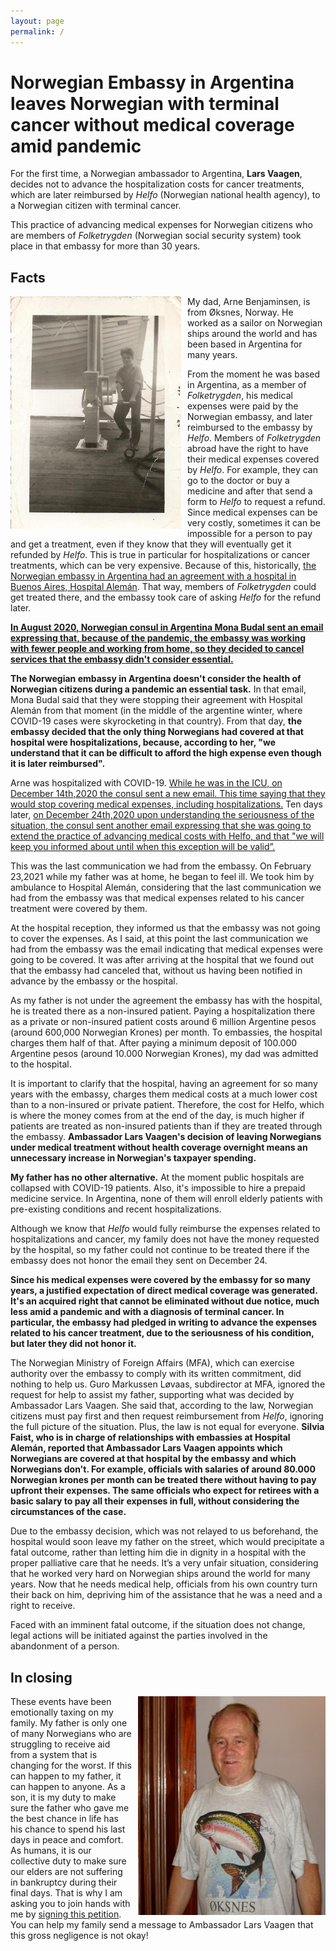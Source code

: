 ```yaml
---
layout: page
permalink: /
---
```


# Norwegian Embassy in Argentina leaves Norwegian with terminal cancer without medical coverage amid pandemic

For the first time, a Norwegian ambassador to Argentina, **Lars Vaagen**, decides not to advance the hospitalization costs for cancer treatments, which are later reimbursed by *Helfo* (Norwegian national health agency), to a Norwegian citizen with terminal cancer.

This practice of advancing medical expenses for Norwegian citizens who are members of *Folketrygden* (Norwegian social security system) took place in that embassy for more than 30 years.

## Facts

<img src='images/Arne_Working.jpg' alt='missing' width="273" height="372" align="left" style="padding-right: 10px;"/>

My dad, Arne Benjaminsen, is from Øksnes, Norway. He worked as a sailor on Norwegian ships around the world and has been based in Argentina for many years.

From the moment he was based in Argentina, as a member of *Folketrygden*, his medical expenses were paid by the Norwegian embassy, and later reimbursed to the embassy by *Helfo*. Members of *Folketrygden* abroad have the right to have their medical expenses covered by *Helfo*. For example, they can go to the doctor or buy a medicine and after that send a form to *Helfo* to request a refund. Since medical expenses can be very costly, sometimes it can be impossible for a person to pay and get a treatment, even if they know that they will eventually get it refunded by *Helfo*. This is true in particular for hospitalizations or cancer treatments, which can be very expensive. Because of this, historically, <a href="https://www.hospitalaleman.org.ar/nuestro-hospital/atencion/coberturas-medicas/" target="_blank" rel="noopener noreferrer">the Norwegian embassy in Argentina had an agreement with a hospital in Buenos Aires, Hospital Alemán</a>. That way, members of *Folketrygden* could get treated there, and the embassy took care of asking *Helfo* for the refund later.

**<a href="https://github.com/helparne/helparne.github.io/raw/master/1_Email_28_August_2020_English.pdf" target="_blank" rel="noopener noreferrer">In August 2020, Norwegian consul in Argentina Mona Budal sent an email expressing that, because of the pandemic, the embassy was working with fewer people and working from home, so they decided to cancel services that the embassy didn't consider essential.</a>**

**The Norwegian embassy in Argentina doesn't consider the health of Norwegian citizens during a pandemic an essential task.** In that email, Mona Budal said that they were stopping their agreement with Hospital Alemán from that moment (in the middle of the argentine winter, where COVID-19 cases were skyrocketing in that country). From that day, **the embassy decided that the only thing Norwegians had covered at that hospital were hospitalizations, because, according to her, "we understand that it can be difficult to afford the high expense even though it is later reimbursed".**

Arne was hospitalized with COVID-19. <a href="https://github.com/helparne/helparne.github.io/raw/master/2_Email_14_Dec_2020_English.pdf" target="_blank" rel="noopener noreferrer">While he was in the ICU, on December 14th,2020 the consul sent a new email. This time saying that they would stop covering medical expenses, including hospitalizations.</a> Ten days later, <a href="https://github.com/helparne/helparne.github.io/raw/master/3_Email_24_December_2020_English.pdf" target="_blank" rel="noopener noreferrer">on December 24th,2020 upon understanding the seriousness of the situation, the consul sent another email expressing that she was going to extend the practice of advancing medical costs with Helfo, and that "we will keep you informed about until when this exception will be valid”.</a>

This was the last communication we had from the embassy. On February 23,2021 while my father was at home, he began to feel ill. We took him by ambulance to Hospital Alemán, considering that the last communication we had from the embassy was that medical expenses related to his cancer treatment were covered by them.

At the hospital reception, they informed us that the embassy was not going to cover the expenses. As I said, at this point the last communication we had from the embassy was the email indicating that medical expenses were going to be covered. It was after arriving at the hospital that we found out that the embassy had canceled that, without us having been notified in advance by the embassy or the hospital.

As my father is not under the agreement the embassy has with the hospital, he is treated there as a non-insured patient. Paying a hospitalization there as a private or non-insured patient costs around 6 million Argentine pesos (around 600,000 Norwegian Krones) per month. To embassies, the hospital charges them half of that. After paying a minimum deposit of 100.000 Argentine pesos (around 10.000 Norwegian Krones), my dad was admitted to the hospital.

It is important to clarify that the hospital, having an agreement for so many years with the embassy, charges them medical costs at a much lower cost than to a non-insured or private patient. Therefore, the cost for Helfo, which is where the money comes from at the end of the day, is much higher if patients are treated as non-insured patients than if they are treated through the embassy. **Ambassador Lars Vaagen's decision of leaving Norwegians under medical treatment without health coverage overnight means an unnecessary increase in Norwegian's taxpayer spending.**

**My father has no other alternative.** At the moment public hospitals are collapsed with COVID-19 patients. Also, it's impossible to hire a prepaid medicine service. In Argentina, none of them will enroll elderly patients with pre-existing conditions and recent hospitalizations.

Although we know that *Helfo* would fully reimburse the expenses related to hospitalizations and cancer, my family does not have the money requested by the hospital, so my father could not continue to be treated there if the embassy does not honor the email they sent on December 24.

**Since his medical expenses were covered by the embassy for so many years, a justified expectation of direct medical coverage was generated. It's an acquired right that cannot be eliminated without due notice, much less amid a pandemic and with a diagnosis of terminal cancer. In particular, the embassy had pledged in writing to advance the expenses related to his cancer treatment, due to the seriousness of his condition, but later they did not honor it.**

The Norwegian Ministry of Foreign Affairs (MFA), which can exercise authority over the embassy to comply with its written commitment, did nothing to help us. Guro Markussen Løvaas, subdirector at MFA, ignored the request for help to assist my father, supporting what was decided by Ambassador Lars Vaagen. She said that, according to the law, Norwegian citizens must pay first and then request reimbursement from *Helfo*, ignoring the full picture of the situation. Plus, the law is not equal for everyone. **Silvia Faist, who is in charge of relationships with embassies at Hospital Alemán, reported that Ambassador Lars Vaagen appoints which Norwegians are covered at that hospital by the embassy and which Norwegians don't. For example, officials with salaries of around 80.000 Norwegian krones per month can be treated there without having to pay upfront their expenses. The same officials who expect for retirees with a basic salary to pay all their expenses in full, without considering the circumstances of the case.**

Due to the embassy decision, which was not relayed to us beforehand, the hospital would soon leave my father on the street, which would precipitate a fatal outcome, rather than letting him die in dignity in a hospital with the proper palliative care that he needs. It’s a very unfair situation, considering that he worked very hard on Norwegian ships around the world for many years. Now that he needs medical help, officials from his own country turn their back on him, depriving him of the assistance that he was a need and a right to receive.

Faced with an imminent fatal outcome, if the situation does not change, legal actions will be initiated against the parties involved in the abandonment of a person.

## In closing 

 <img src='images/Arne_home.jpg' alt='missing' width="300" height="350" align="right" style="padding-left: 10px;"/>

These events have been emotionally taxing on my family. My father is only one of many Norwegians who are struggling to receive aid from a system that is changing for the worst. If this can happen to my father, it can happen to anyone. As a son, it is my duty to make sure the father who gave me the best chance in life has his chance to spend his last days in peace and comfort. As humans, it is our collective duty to make sure our elders are not suffering in bankruptcy during their final days. That is why I am asking you to join hands with me by <a href="https://www.change.org/p/norwegian-embassy-in-argentina-return-medical-coverage-to-a-norwegian-citizen-in-argentina" target="_blank" rel="noopener noreferrer">signing this petition</a>. You can help my family send a message to Ambassador Lars Vaagen that this gross negligence is not okay!
